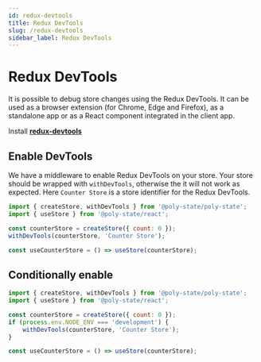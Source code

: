 ```yaml
---
id: redux-devtools
title: Redux DevTools
slug: /redux-devtools
sidebar_label: Redux DevTools
---
```


# Redux DevTools

It is possible to debug store changes using the Redux DevTools. It can be used as a browser extension (for Chrome, Edge and Firefox), as a standalone app or as a React component integrated in the client app.

Install [**redux-devtools**](https://github.com/reduxjs/redux-devtools/tree/main/extension#installation)

## Enable DevTools

We have a middleware to enable Redux DevTools on your store. Your store should be wrapped with `withDevTools`, otherwise the it will not work as expected. Here `Counter Store` is a store identifier for the Redux DevTools.

```jsx {5}
import { createStore, withDevTools } from '@poly-state/poly-state';
import { useStore } from '@poly-state/react';

const counterStore = createStore({ count: 0 });
withDevTools(counterStore, 'Counter Store');

const useCounterStore = () => useStore(counterStore);
```

## Conditionally enable

```jsx {5-7}
import { createStore, withDevTools } from '@poly-state/poly-state';
import { useStore } from '@poly-state/react';

const counterStore = createStore({ count: 0 });
if (process.env.NODE_ENV === 'development') {
	withDevTools(counterStore, 'Counter Store');
}

const useCounterStore = () => useStore(counterStore);
```
